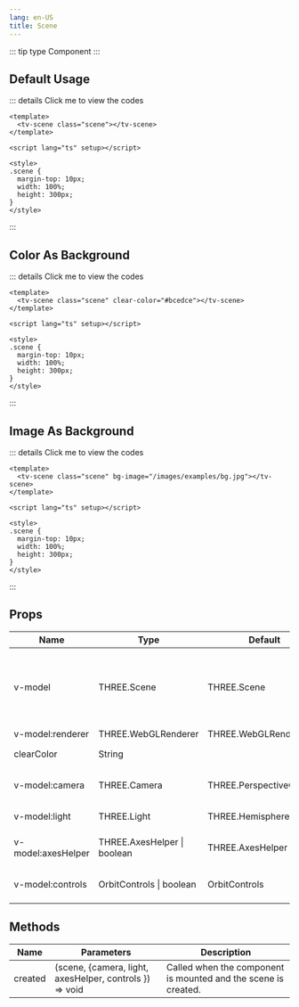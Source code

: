```yaml
---
lang: en-US
title: Scene
---
```


::: tip type
Component
:::

## Default Usage

<Scene />

::: details Click me to view the codes

```vue
<template>
  <tv-scene class="scene"></tv-scene>
</template>

<script lang="ts" setup></script>

<style>
.scene {
  margin-top: 10px;
  width: 100%;
  height: 300px;
}
</style>
```

:::

## Color As Background

<SceneClearColor />

::: details Click me to view the codes

```vue
<template>
  <tv-scene class="scene" clear-color="#bcedce"></tv-scene>
</template>

<script lang="ts" setup></script>

<style>
.scene {
  margin-top: 10px;
  width: 100%;
  height: 300px;
}
</style>
```

:::

## Image As Background

<SceneBgImage />

::: details Click me to view the codes

```vue
<template>
  <tv-scene class="scene" bg-image="/images/examples/bg.jpg"></tv-scene>
</template>

<script lang="ts" setup></script>

<style>
.scene {
  margin-top: 10px;
  width: 100%;
  height: 300px;
}
</style>
```

:::

## Props

| Name               | Type                        | Default                 | Description                                                                                            |
| ------------------ | --------------------------- | ----------------------- | ------------------------------------------------------------------------------------------------------ |
| v-model            | THREE.Scene                 | THREE.Scene             | `optional` The value will be the `THREE.Scene` instance from `undefined` after the components mounted. |
| v-model:renderer   | THREE.WebGLRenderer         | THREE.WebGLRenderer     | `optional`                                                                                             |
| clearColor         | String                      |                         | `optional` The clear color of the scene.                                                               |
| v-model:camera     | THREE.Camera                | THREE.PerspectiveCamera | `optional` Defaults to a PerspectiveCamera.                                                            |
| v-model:light      | THREE.Light                 | THREE.HemisphereLight   | `optional` Defaults to a HemisphereLight.                                                              |
| v-model:axesHelper | THREE.AxesHelper \| boolean | THREE.AxesHelper        | `optional` Defaults to a AxesHelper, `false` to hide it.                                               |
| v-model:controls   | OrbitControls \| boolean    | OrbitControls           | `optional` Defaults to a OrbitControls, `false` to disable it.                                         |

## Methods

| Name    | Parameters                                              | Description                                                    |
| ------- | ------------------------------------------------------- | -------------------------------------------------------------- |
| created | (scene, {camera, light, axesHelper, controls }) => void | Called when the component is mounted and the scene is created. |
